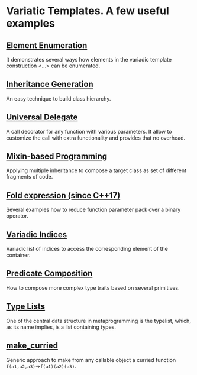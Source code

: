 # Variatic Templates. A few useful examples

## [Element Enumeration](./enumeration)
It demonstrates several ways how elements in the variadic template construction <...> can be enumerated.

## [Inheritance Generation](./inheritance)
An easy technique to build class hierarchy.

## [Universal Delegate](./universal%20delegate)
A call decorator for any function with various parameters. It allow to customize the call with extra functionality and provides that no overhead.

## [Mixin-based Programming](./mixins)
Applying multiple inheritance to compose a target class as set of different fragments of code.

## [Fold expression (since C++17)](./fold_expressions)
Several examples how to reduce function parameter pack over a binary operator.

## [Variadic Indices](./variadic_indices)
Variadic list of indices to access the corresponding element of the container.

## [Predicate Composition](./predicate_composition)
How to compose more complex type traits based on several primitives.

## [Type Lists](https://github.com/nikolaAV/skeleton/tree/master/type_list)
One of the central data structure in metaprogramming is the typelist, which, as its name implies, is a list containing types.

## [make_curried](../lambda/lambda_currying/main.cpp)
Generic approach to make from any callable object a curried function `f(a1,a2,a3)`->`f(a1)(a2)(a3)`.
